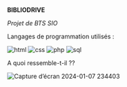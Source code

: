 **BIBLIODRIVE**

*Projet de BTS SIO* 

Langages de programmation utilisés :

![html](https://github.com/ahymery/projet-bibliodrive/assets/148552312/1ec5e2a2-4067-46fd-86f0-dd899127e651)
![css](https://github.com/ahymery/projet-bibliodrive/assets/148552312/b85d1a46-0de2-42c5-a336-ea981b5514c5)
![php](https://github.com/ahymery/projet-bibliodrive/assets/148552312/ed535d0a-7f1d-4436-b363-792e6b2e2c59)
![sql](https://github.com/ahymery/projet-bibliodrive/assets/148552312/c17b57f4-3394-4c07-8499-a95fd8e3448f)

A quoi ressemble-t-il ??

![Capture d’écran 2024-01-07 234403](https://github.com/ahymery/projet-bibliodrive/assets/148552312/5d21d4a1-9bcf-463c-a1d4-fd292fc72aa1)
